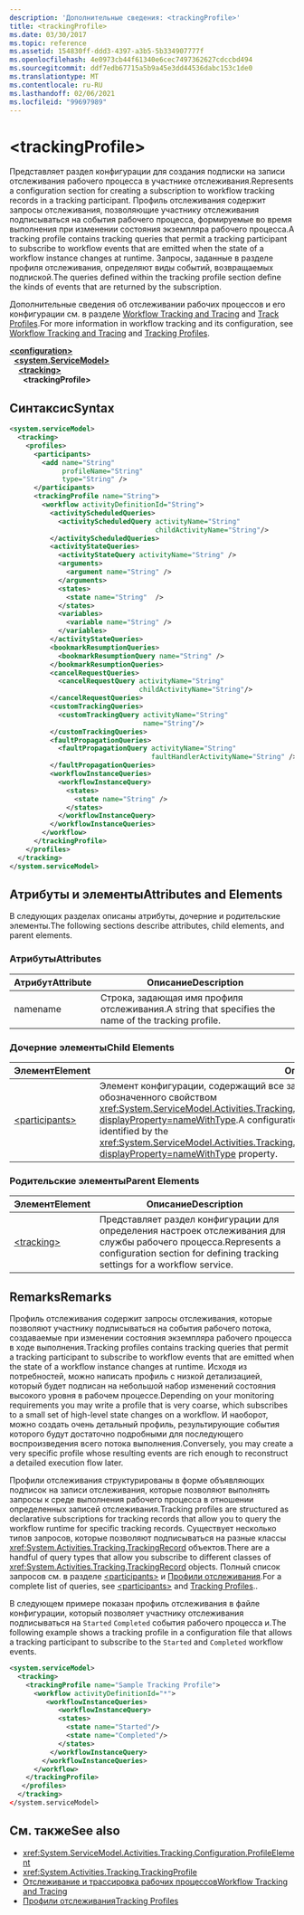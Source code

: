 ```yaml
---
description: 'Дополнительные сведения: <trackingProfile>'
title: <trackingProfile>
ms.date: 03/30/2017
ms.topic: reference
ms.assetid: 154830ff-ddd3-4397-a3b5-5b334907777f
ms.openlocfilehash: 4e0973cb44f61340e6cec7497362627cdccbd494
ms.sourcegitcommit: ddf7edb67715a5b9a45e3dd44536dabc153c1de0
ms.translationtype: MT
ms.contentlocale: ru-RU
ms.lasthandoff: 02/06/2021
ms.locfileid: "99697989"
---
```

# \<trackingProfile>

<span data-ttu-id="59f74-102">Представляет раздел конфигурации для создания подписки на записи отслеживания рабочего процесса в участнике отслеживания.</span><span class="sxs-lookup"><span data-stu-id="59f74-102">Represents a configuration section for creating a subscription to workflow tracking records in a tracking participant.</span></span> <span data-ttu-id="59f74-103">Профиль отслеживания содержит запросы отслеживания, позволяющие участнику отслеживания подписываться на события рабочего процесса, формируемые во время выполнения при изменении состояния экземпляра рабочего процесса.</span><span class="sxs-lookup"><span data-stu-id="59f74-103">A tracking profile contains tracking queries that permit a tracking participant to subscribe to workflow events that are emitted when the state of a workflow instance changes at runtime.</span></span> <span data-ttu-id="59f74-104">Запросы, заданные в разделе профиля отслеживания, определяют виды событий, возвращаемых подпиской.</span><span class="sxs-lookup"><span data-stu-id="59f74-104">The queries defined within the tracking profile section define the kinds of events that are returned by the subscription.</span></span>  
  
 <span data-ttu-id="59f74-105">Дополнительные сведения об отслеживании рабочих процессов и его конфигурации см. в разделе [Workflow Tracking and Tracing](../../../windows-workflow-foundation/workflow-tracking-and-tracing.md) and [Track Profiles](../../../windows-workflow-foundation/tracking-profiles.md).</span><span class="sxs-lookup"><span data-stu-id="59f74-105">For more information in workflow tracking and its configuration, see [Workflow Tracking and Tracing](../../../windows-workflow-foundation/workflow-tracking-and-tracing.md) and [Tracking Profiles](../../../windows-workflow-foundation/tracking-profiles.md).</span></span>  
  
[**\<configuration>**](../configuration-element.md)\
&nbsp;&nbsp;[**\<system.ServiceModel>**](system-servicemodel-of-workflow.md)\
&nbsp;&nbsp;&nbsp;&nbsp;[**\<tracking>**](tracking.md)\
&nbsp;&nbsp;&nbsp;&nbsp;&nbsp;&nbsp;**\<trackingProfile>**  
  
## <a name="syntax"></a><span data-ttu-id="59f74-106">Синтаксис</span><span class="sxs-lookup"><span data-stu-id="59f74-106">Syntax</span></span>  
  
```xml  
<system.serviceModel>
  <tracking>
    <profiles>
      <participants>
        <add name="String"
             profileName="String"
             type="String" />
      </participants>
      <trackingProfile name="String">
        <workflow activityDefinitionId="String">
          <activityScheduledQueries>
            <activityScheduledQuery activityName="String"
                                    childActivityName="String"/>
          </activityScheduledQueries>
          <activityStateQueries>
            <activityStateQuery activityName="String" />
            <arguments>
              <argument name="String" />
            </arguments>
            <states>
              <state name="String"  />
            </states>
            <variables>
              <variable name="String" />
            </variables>
          </activityStateQueries>
          <bookmarkResumptionQueries>
            <bookmarkResumptionQuery name="String" />
          </bookmarkResumptionQueries>
          <cancelRequestQueries>
            <cancelRequestQuery activityName="String"
                                childActivityName="String"/>
          </cancelRequestQueries>
          <customTrackingQueries>
            <customTrackingQuery activityName="String"
                                 name="String"/>
          </customTrackingQueries>
          <faultPropagationQueries>
            <faultPropagationQuery activityName="String"
                                   faultHandlerActivityName="String" />
          </faultPropagationQueries>
          <workflowInstanceQueries>
            <workflowInstanceQuery>
              <states>
                <state name="String" />
              </states>
            </workflowInstanceQuery>
          </workflowInstanceQueries>
        </workflow>
      </trackingProfile>
    </profiles>
  </tracking>
</system.serviceModel>  
```  
  
## <a name="attributes-and-elements"></a><span data-ttu-id="59f74-107">Атрибуты и элементы</span><span class="sxs-lookup"><span data-stu-id="59f74-107">Attributes and Elements</span></span>  

 <span data-ttu-id="59f74-108">В следующих разделах описаны атрибуты, дочерние и родительские элементы.</span><span class="sxs-lookup"><span data-stu-id="59f74-108">The following sections describe attributes, child elements, and parent elements.</span></span>  
  
### <a name="attributes"></a><span data-ttu-id="59f74-109">Атрибуты</span><span class="sxs-lookup"><span data-stu-id="59f74-109">Attributes</span></span>  
  
|<span data-ttu-id="59f74-110">Атрибут</span><span class="sxs-lookup"><span data-stu-id="59f74-110">Attribute</span></span>|<span data-ttu-id="59f74-111">Описание</span><span class="sxs-lookup"><span data-stu-id="59f74-111">Description</span></span>|  
|---------------|-----------------|  
|<span data-ttu-id="59f74-112">name</span><span class="sxs-lookup"><span data-stu-id="59f74-112">name</span></span>|<span data-ttu-id="59f74-113">Строка, задающая имя профиля отслеживания.</span><span class="sxs-lookup"><span data-stu-id="59f74-113">A string that specifies the name of the tracking profile.</span></span>|  
  
### <a name="child-elements"></a><span data-ttu-id="59f74-114">Дочерние элементы</span><span class="sxs-lookup"><span data-stu-id="59f74-114">Child Elements</span></span>  
  
|<span data-ttu-id="59f74-115">Элемент</span><span class="sxs-lookup"><span data-stu-id="59f74-115">Element</span></span>|<span data-ttu-id="59f74-116">Описание</span><span class="sxs-lookup"><span data-stu-id="59f74-116">Description</span></span>|  
|-------------|-----------------|  
|[\<participants>](participants.md)|<span data-ttu-id="59f74-117">Элемент конфигурации, содержащий все запросы для определенного рабочего процесса, обозначенного свойством <xref:System.ServiceModel.Activities.Tracking.Configuration.ProfileWorkflowElement.ActivityDefinitionId%2A?displayProperty=nameWithType>.</span><span class="sxs-lookup"><span data-stu-id="59f74-117">A configuration element that contains all queries for a specific workflow identified by the <xref:System.ServiceModel.Activities.Tracking.Configuration.ProfileWorkflowElement.ActivityDefinitionId%2A?displayProperty=nameWithType> property.</span></span>|  
  
### <a name="parent-elements"></a><span data-ttu-id="59f74-118">Родительские элементы</span><span class="sxs-lookup"><span data-stu-id="59f74-118">Parent Elements</span></span>  
  
|<span data-ttu-id="59f74-119">Элемент</span><span class="sxs-lookup"><span data-stu-id="59f74-119">Element</span></span>|<span data-ttu-id="59f74-120">Описание</span><span class="sxs-lookup"><span data-stu-id="59f74-120">Description</span></span>|  
|-------------|-----------------|  
|[\<tracking>](tracking.md)|<span data-ttu-id="59f74-121">Представляет раздел конфигурации для определения настроек отслеживания для службы рабочего процесса.</span><span class="sxs-lookup"><span data-stu-id="59f74-121">Represents a configuration section for defining tracking settings for a workflow service.</span></span>|  
  
## <a name="remarks"></a><span data-ttu-id="59f74-122">Remarks</span><span class="sxs-lookup"><span data-stu-id="59f74-122">Remarks</span></span>  

 <span data-ttu-id="59f74-123">Профиль отслеживания содержит запросы отслеживания, которые позволяют участнику подписываться на события рабочего потока, создаваемые при изменении состояния экземпляра рабочего процесса в ходе выполнения.</span><span class="sxs-lookup"><span data-stu-id="59f74-123">Tracking profiles contains tracking queries that permit a tracking participant to subscribe to workflow events that are emitted when the state of a workflow instance changes at runtime.</span></span> <span data-ttu-id="59f74-124">Исходя из потребностей, можно написать профиль с низкой детализацией, который будет подписан на небольшой набор изменений состояния высокого уровня в рабочем процессе.</span><span class="sxs-lookup"><span data-stu-id="59f74-124">Depending on your monitoring requirements you may write a profile that is very coarse, which subscribes to a small set of high-level state changes on a workflow.</span></span> <span data-ttu-id="59f74-125">И наоборот, можно создать очень детальный профиль, результирующие события которого будут достаточно подробными для последующего воспроизведения всего потока выполнения.</span><span class="sxs-lookup"><span data-stu-id="59f74-125">Conversely, you may create a very specific profile whose resulting events are rich enough to reconstruct a detailed execution flow later.</span></span>  
  
 <span data-ttu-id="59f74-126">Профили отслеживания структурированы в форме объявляющих подписок на записи отслеживания, которые позволяют выполнять запросы к среде выполнения рабочего процесса в отношении определенных записей отслеживания.</span><span class="sxs-lookup"><span data-stu-id="59f74-126">Tracking profiles are structured as declarative subscriptions for tracking records that allow you to query the workflow runtime for specific tracking records.</span></span> <span data-ttu-id="59f74-127">Существует несколько типов запросов, которые позволяют подписываться на разные классы <xref:System.Activities.Tracking.TrackingRecord> объектов.</span><span class="sxs-lookup"><span data-stu-id="59f74-127">There are a handful of query types that allow you subscribe to different classes of <xref:System.Activities.Tracking.TrackingRecord> objects.</span></span> <span data-ttu-id="59f74-128">Полный список запросов см. в разделе [\<participants>](participants.md) и [Профили отслеживания](../../../windows-workflow-foundation/tracking-profiles.md).</span><span class="sxs-lookup"><span data-stu-id="59f74-128">For a complete list of queries, see [\<participants>](participants.md) and [Tracking Profiles](../../../windows-workflow-foundation/tracking-profiles.md)..</span></span>  
  
 <span data-ttu-id="59f74-129">В следующем примере показан профиль отслеживания в файле конфигурации, который позволяет участнику отслеживания подписываться на `Started` `Completed` события рабочего процесса и.</span><span class="sxs-lookup"><span data-stu-id="59f74-129">The following example shows a tracking profile in a configuration file that allows a tracking participant to subscribe to the `Started` and `Completed` workflow events.</span></span>  
  
```xml  
<system.serviceModel>  
  <tracking>
    <trackingProfile name="Sample Tracking Profile">  
      <workflow activityDefinitionId="*">  
         <workflowInstanceQueries>  
            <workflowInstanceQuery>  
            <states>  
              <state name="Started"/>  
              <state name="Completed"/>  
            </states>  
          </workflowInstanceQuery>  
        </workflowInstanceQueries>  
      </workflow>  
    </trackingProfile>
   </profiles>  
  </tracking>  
</system.serviceModel>  
```  
  
## <a name="see-also"></a><span data-ttu-id="59f74-130">См. также</span><span class="sxs-lookup"><span data-stu-id="59f74-130">See also</span></span>

- <xref:System.ServiceModel.Activities.Tracking.Configuration.ProfileElement>
- <xref:System.Activities.Tracking.TrackingProfile>
- [<span data-ttu-id="59f74-131">Отслеживание и трассировка рабочих процессов</span><span class="sxs-lookup"><span data-stu-id="59f74-131">Workflow Tracking and Tracing</span></span>](../../../windows-workflow-foundation/workflow-tracking-and-tracing.md)
- [<span data-ttu-id="59f74-132">Профили отслеживания</span><span class="sxs-lookup"><span data-stu-id="59f74-132">Tracking Profiles</span></span>](../../../windows-workflow-foundation/tracking-profiles.md)

